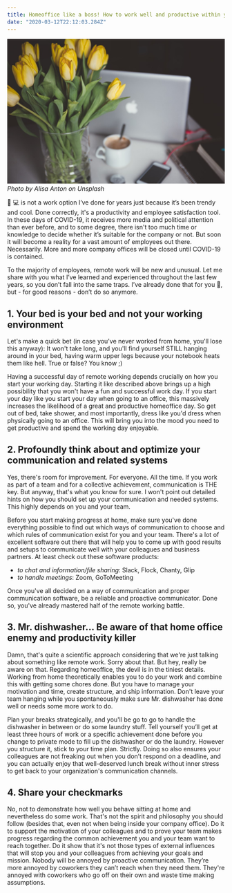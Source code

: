 ```yaml
---
title: Homeoffice like a boss! How to work well and productive within your own 4 walls.
date: "2020-03-12T22:12:03.284Z"
---
```

![](./hero.jpeg)
*Photo by Alisa Anton on Unsplash*

🏡 💻 is not a work option I’ve done for years just because it’s been trendy and cool. Done correctly, it's a productivity and employee satisfaction tool. In these days of COVID-19, it receives more media and political attention than ever before, and to some degree, there isn't too much time or knowledge to decide whether it’s suitable for the company or not. But soon it will become a reality for a vast amount of employees out there. Necessarily. More and more company offices will be closed until COVID-19 is contained.

To the majority of employees, remote work will be new and unusual. Let me share with you what I’ve learned and experienced throughout the last few years, so you don’t fall into the same traps. I’ve already done that for you 🤕, but - for good reasons - don’t do so anymore.

## 1. Your bed is your bed and not your working environment

Let's make a quick bet (in case you've never worked from home, you'll lose this anyway): It won't take long, and you'll find yourself STILL hanging around in your bed, having warm upper legs because your notebook heats them like hell. True or false? You know ;)

Having a successful day of remote working depends crucially on how you start your working day. Starting it like described above brings up a high possibility that you won't have a fun and successful work day. If you start your day like you start your day when going to an office, this massively increases the likelihood of a great and productive homeoffice day. So get out of bed, take shower, and most importantly, dress like you'd dress when physically going to an office. This will bring you into the mood you need to get productive and spend the working day enjoyable.

## 2. Profoundly think about and optimize your communication and related systems

Yes, there's room for improvement. For everyone. All the time. If you work as part of a team and for a collective achievement, communication is THE key. But anyway, that's what you know for sure. I won't point out detailed hints on how you should set up your communication and needed systems. This highly depends on you and your team.

Before you start making progress at home, make sure you've done everything possible to find out which ways of communication to choose and which rules of communication exist for you and your team. There's a lot of excellent software out there that will help you to come up with good results and setups to communicate well with your colleagues and business partners. At least check out these software products:
- *to chat and information/file sharing*: Slack, Flock, Chanty, Glip
- *to handle meetings*: Zoom, GoToMeeting

Once you've all decided on a way of communication and proper communication software, be a reliable and proactive communicator. Done so, you've already mastered half of the remote working battle.

## 3. Mr. dishwasher... Be aware of that home office enemy and productivity killer

Damn, that's quite a scientific approach considering that we're just talking about something like remote work. Sorry about that. But hey, really be aware on that. Regarding homeoffice, the devil is in the tiniest details. Working from home theoretically enables you to do your work and combine this with getting some chores done. But you have to manage your motivation and time, create structure, and ship information. Don't leave your team hanging while you spontaneously make sure Mr. dishwasher has done well or needs some more work to do.

Plan your breaks strategically, and you'll be go to go to handle the dishwasher in between or do some laundry stuff. Tell yourself you’ll get at least three hours of work or a specific achievement done before you change to private mode to fill up the dishwasher or do the laundry. However you structure it, stick to your time plan. Strictly. Doing so also ensures your colleagues are not freaking out when you don’t respond on a deadline, and you can actually enjoy that well-deserved lunch break without inner stress to get back to your organization's communication channels.

## 4. Share your checkmarks

No, not to demonstrate how well you behave sitting at home and nevertheless do some work. That's not the spirit and philosophy you should follow (besides that, even not when being inside your company office). Do it to support the motivation of your colleagues and to prove your team makes progress regarding the common achievement you and your team want to reach together. Do it show that it's not those types of external influences that will stop you and your colleagues from achieving your goals and mission. Nobody will be annoyed by proactive communication. They’re more annoyed by coworkers they can’t reach when they need them. They're annoyed with coworkers who go off on their own and waste time making assumptions.